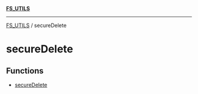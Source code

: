 [**FS_UTILS**](../README.md)

***

[FS_UTILS](../README.md) / secureDelete

# secureDelete

## Functions

- [secureDelete](functions/secureDelete.md)
